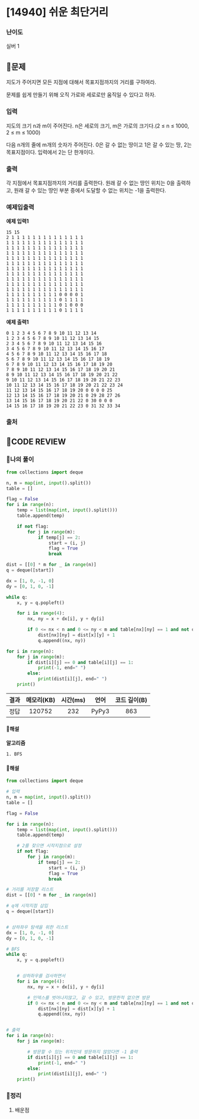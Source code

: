 # [14940] 쉬운 최단거리

### **난이도**
실버 1
## **📝문제**
지도가 주어지면 모든 지점에 대해서 목표지점까지의 거리를 구하여라.

문제를 쉽게 만들기 위해 오직 가로와 세로로만 움직일 수 있다고 하자.
### **입력**
지도의 크기 n과 m이 주어진다. n은 세로의 크기, m은 가로의 크기다.(2 ≤ n ≤ 1000, 2 ≤ m ≤ 1000)

다음 n개의 줄에 m개의 숫자가 주어진다. 0은 갈 수 없는 땅이고 1은 갈 수 있는 땅, 2는 목표지점이다. 입력에서 2는 단 한개이다.
### **출력**
각 지점에서 목표지점까지의 거리를 출력한다. 원래 갈 수 없는 땅인 위치는 0을 출력하고, 원래 갈 수 있는 땅인 부분 중에서 도달할 수 없는 위치는 -1을 출력한다.
### **예제입출력**

**예제 입력1**

```
15 15
2 1 1 1 1 1 1 1 1 1 1 1 1 1 1
1 1 1 1 1 1 1 1 1 1 1 1 1 1 1
1 1 1 1 1 1 1 1 1 1 1 1 1 1 1
1 1 1 1 1 1 1 1 1 1 1 1 1 1 1
1 1 1 1 1 1 1 1 1 1 1 1 1 1 1
1 1 1 1 1 1 1 1 1 1 1 1 1 1 1
1 1 1 1 1 1 1 1 1 1 1 1 1 1 1
1 1 1 1 1 1 1 1 1 1 1 1 1 1 1
1 1 1 1 1 1 1 1 1 1 1 1 1 1 1
1 1 1 1 1 1 1 1 1 1 1 1 1 1 1
1 1 1 1 1 1 1 1 1 1 1 1 1 1 1
1 1 1 1 1 1 1 1 1 1 0 0 0 0 1
1 1 1 1 1 1 1 1 1 1 0 1 1 1 1
1 1 1 1 1 1 1 1 1 1 0 1 0 0 0
1 1 1 1 1 1 1 1 1 1 0 1 1 1 1
```

**예제 출력1**

```
0 1 2 3 4 5 6 7 8 9 10 11 12 13 14
1 2 3 4 5 6 7 8 9 10 11 12 13 14 15
2 3 4 5 6 7 8 9 10 11 12 13 14 15 16
3 4 5 6 7 8 9 10 11 12 13 14 15 16 17
4 5 6 7 8 9 10 11 12 13 14 15 16 17 18
5 6 7 8 9 10 11 12 13 14 15 16 17 18 19
6 7 8 9 10 11 12 13 14 15 16 17 18 19 20
7 8 9 10 11 12 13 14 15 16 17 18 19 20 21
8 9 10 11 12 13 14 15 16 17 18 19 20 21 22
9 10 11 12 13 14 15 16 17 18 19 20 21 22 23
10 11 12 13 14 15 16 17 18 19 20 21 22 23 24
11 12 13 14 15 16 17 18 19 20 0 0 0 0 25
12 13 14 15 16 17 18 19 20 21 0 29 28 27 26
13 14 15 16 17 18 19 20 21 22 0 30 0 0 0
14 15 16 17 18 19 20 21 22 23 0 31 32 33 34
```

### **출처**

## **🧐CODE REVIEW**

### **🧾나의 풀이**

```python
from collections import deque

n, m = map(int, input().split())
table = []

flag = False
for i in range(n):
    temp = list(map(int, input().split()))
    table.append(temp)

    if not flag:
        for j in range(m):
            if temp[j] == 2:
                start = (i, j)
                flag = True
                break

dist = [[0] * m for _ in range(n)]
q = deque([start])

dx = [1, 0, -1, 0]
dy = [0, 1, 0, -1]

while q:
    x, y = q.popleft()

    for i in range(4):
        nx, ny = x + dx[i], y + dy[i]

        if 0 <= nx < n and 0 <= ny < m and table[nx][ny] == 1 and not dist[nx][ny]:
            dist[nx][ny] = dist[x][y] + 1
            q.append((nx, ny))

for i in range(n):
    for j in range(m):
        if dist[i][j] == 0 and table[i][j] == 1:
            print(-1, end=" ")
        else:
            print(dist[i][j], end=" ")
    print()
```

결과	| 메모리(KB) |	시간(ms) |	언어 |	코드 길이(B)
:----:|:-----:|:-----:|:-----:|:--------:
정답|120752|232|PyPy3|863
#### **📝해설**

**알고리즘**
```
1. BFS
```

#### **📝해설**

```python
from collections import deque

# 입력
n, m = map(int, input().split())
table = []

flag = False

for i in range(n):
    temp = list(map(int, input().split()))
    table.append(temp)

    # 2를 찾으면 시작지점으로 설정
    if not flag:
        for j in range(m):
            if temp[j] == 2:
                start = (i, j)
                flag = True
                break

# 거리를 저장할 리스트
dist = [[0] * m for _ in range(n)]

# q에 시작지점 삽입
q = deque([start])


# 상하좌우 탐색을 위한 리스트
dx = [1, 0, -1, 0]
dy = [0, 1, 0, -1]

# BFS
while q:
    x, y = q.popleft()


    # 상하좌우를 검사하면서
    for i in range(4):
        nx, ny = x + dx[i], y + dy[i]

        # 인덱스를 벗어나지않고, 갈 수 있고, 방문한적 없으면 방문
        if 0 <= nx < n and 0 <= ny < m and table[nx][ny] == 1 and not dist[nx][ny]:
            dist[nx][ny] = dist[x][y] + 1
            q.append((nx, ny))


# 출력
for i in range(n):
    for j in range(m):

        # 방문할 수 있는 위치인데 방문하지 않았다면 -1 출력
        if dist[i][j] == 0 and table[i][j] == 1:
            print(-1, end=" ")
        else:
            print(dist[i][j], end=" ")
    print()
```

### **🔖정리**

1. 배운점